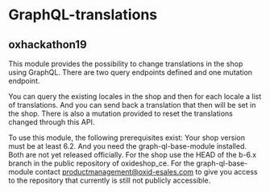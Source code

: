 # GraphQL-translations
## oxhackathon19

This module provides the possibility to change translations
in the shop using GraphQL. There are two query endpoints defined
and one mutation endpoint.

You can query the existing locales in the shop and then for each
locale a list of translations. And you can send back a translation
that then will be set in the shop. There is also a mutation provided
to reset the translations changed through this API.

To use this module, the following prerequisites exist: Your shop
version must be at least 6.2. And you need the graph-ql-base-module
installed. Both are not yet released officially. For the shop use
the HEAD of the b-6.x branch in the public repository of oxideshop_ce.
For the graph-ql-base-module contact productmanagement@oxid-esales.com
to give you access to the repository that currently is still not
publicly accessible.